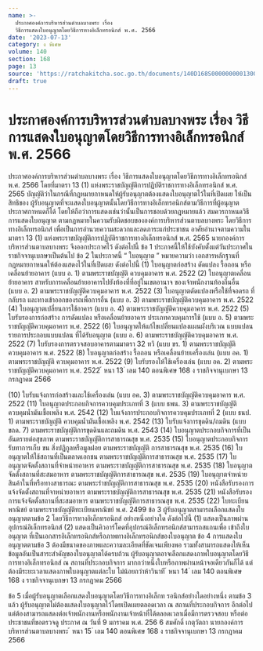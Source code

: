 ```yaml
---
name: >-
  ประกาศองค์การบริหารส่วนตำบลบางพระ เรื่อง
  วิธีการแสดงใบอนุญาตโดยวิธีการทางอิเล็กทรอนิกส์ พ.ศ. 2566
date: '2023-07-13'
category: ง พิเศษ
volume: 140
section: 168
page: 13
source: 'https://ratchakitcha.soc.go.th/documents/140D168S0000000001300.pdf'
draft: true
---
```


# ประกาศองค์การบริหารส่วนตำบลบางพระ เรื่อง วิธีการแสดงใบอนุญาตโดยวิธีการทางอิเล็กทรอนิกส์ พ.ศ. 2566

ประกาศองค์การบริหารส่วนตำบลบางพระ เรื่อง วิธีการแสดงใบอนุญาตโดยวิธีการทางอิเล็กทรอนิกส์ พ.ศ. 2566 โดยที่มาตรา 13 (1) แห่งพระราชบัญญัติการปฏิบัติราชการทางอิเล็กทรอนิกส์ พ.ศ. 2565 บัญญัติว่าในกรณีที่กฎหมายกาหนดให้ผู้รับอนุญาตต้องแสดงใบอนุญาตไว้ในที่เปิดเผย ให้เป็นสิทธิของ ผู้รับอนุญาตที่จะแสดงใบอนุญาตนั้นโดยวิธีการทางอิเล็กทรอนิกส์ตามวิธีการที่ผู้อนุญาตประกาศกาหนดก็ได้ โดยให้ถือว่าการแสดงเช่นว่านั้นเป็นการชอบด้วยกฎหมายแล้ว สมควรกาหนดวิธีการแสดงใบอนุญาต ตามกฎหมายในความรับผิดชอบขององค์การบริหารส่วนตาบลบางพระ โดยวิธีการทางอิเล็กทรอนิกส์ เพื่อเป็นการอำนวยความสะดวกและลดภาระแก่ประชาชน อาศัยอำนาจตามความในมาตรา 13 (1) แห่งพระราชบัญญัติการปฏิบัติราชการทางอิเล็กทรอนิกส์ พ.ศ. 2565 นายกองค์การบริหารส่วนตาบลบางพระ จึงออกประกาศไว้ ดังต่อไปนี้ ข้อ 1 ประกาศนี้ให้ใช้บังคับตั้งแต่วันประกาศในราชกิจจานุเบกษาเป็นต้นไป ข้อ 2 ในประกาศนี้ “ ใบอนุญาต ” หมายความว่า เอกสารหลักฐานที่กฎหมายกาหนดให้ต้องแสดงไว้ในที่เปิดเผย ดังต่อไปนี้ (1) ใบอนุญาตก่อสร้าง ดัดแปลง รื้อถอน หรือเคลื่อนย้ายอาคาร (แบบ อ. 1) ตามพระราชบัญญัติ ควบคุมอาคาร พ.ศ. 2522 (2) ใบอนุญาตเคลื่อนย้ายอาคาร สาหรับการเคลื่อนย้ายอาคารไปยังท้องที่ที่อยู่ในเขตอานาจ ของเจ้าพนักงานท้องถิ่นอื่น (แบบ อ. 2) ตามพระราชบัญญัติควบคุมอาคาร พ.ศ. 2522 (3) ใบอนุญาตดัดแปลงหรือใช้ที่จอดรถ ที่กลับรถ และทางเข้าออกของรถเพื่อการอื่น (แบบ อ. 3) ตามพระราชบัญญัติควบคุมอาคาร พ.ศ. 2522 (4) ใบอนุญาตเปลี่ยนการใช้อาคาร (แบบ อ. 4) ตามพระราชบัญญัติควบคุมอาคาร พ.ศ. 2522 (5) ใบรับรองการก่อสร้าง การดัดแปลง หรือเคลื่อนย้ายอาคาร ประเภทควบคุมการใช้ (แบบ อ. 5) ตามพระราชบัญญัติควบคุมอาคาร พ.ศ. 2522 (6) ใบอนุญาตให้แก้ไขเปลี่ยนแปลงแผนผังบริเวณ แบบแปลน รายการประกอบแบบแปลน ที่ได้รับอนุญาต (แบบ อ. 6) ตามพระราชบัญญัติควบคุมอาคาร พ.ศ. 2522 (7) ใบรับรองการตรวจสอบอาคารตามมาตรา 32 ทวิ (แบบ ขร. 1) ตามพระราชบัญญัติ ควบคุมอาคาร พ.ศ. 2522 (8) ใบอนุญาตก่อสร้าง รื้อถอน หรือเคลื่อนย้ายเครื่องเล่น (แบบ อค. 1) ตามพระราชบัญญัติ ควบคุมอาคาร พ.ศ. 2522 (9) ใบรับรองให้ใช้เครื่องเล่น (แบบ อค. 2) ตามพระราชบัญญัติควบคุมอาคาร พ.ศ. 2522 ้ หนา 13 ่ เลม 140 ตอนพิเศษ 168 ง ราชกิจจานุเบกษา 13 กรกฎาคม 2566

(10) ใบรับแจ้งการก่อสร้างและใช้เครื่องเล่น (แบบ อค. 3) ตามพระราชบัญญัติควบคุมอาคาร พ.ศ. 2522 (11) ใบอนุญาตประกอบกิจการควบคุมประเภทที่ 3 (แบบ ธพน. 3) ตามพระราชบัญญัติ ควบคุมน้ำมันเชื้อเพลิง พ.ศ. 2542 (12) ใบแจ้งการประกอบกิจการควบคุมประเภทที่ 2 (แบบ ธนป. 1) ตามพระราชบัญญัติ ควบคุมน้ำมันเชื้อเพลิง พ.ศ. 2542 (13) ใบรับแจ้งการขุดดิน/ถมดิน (แบบ ขถด. 7) ตามพระราชบัญญัติการขุดดินและถมดิน พ.ศ. 2543 (14) ใบอนุญาตประกอบกิจการที่เป็นอันตรายต่อสุขภาพ ตามพระราชบัญญัติการสาธารณสุข พ.ศ. 2535 (15) ใบอนุญาตประกอบกิจการรับทาการเก็บ ขน สิ่งปฏิกูลหรือมูลฝอย ตามพระราชบัญญัติ การสาธารณสุข พ.ศ. 2535 (16) ใบอนุญาตให้ใช้สถานที่เป็นตลาดเอกชน ตามพระราชบัญญัติการสาธารณสุข พ.ศ. 2535 (17) ใบอนุญาตจัดตั้งสถานที่จำหน่ายอาหาร ตามพระราชบัญญัติการสาธารณสุข พ.ศ. 2535 (18) ใบอนุญาตจัดตั้งสถานที่สะสมอาหาร ตามพระราชบัญญัติการสาธารณสุข พ.ศ. 2535 (19) ใบอนุญาตจำหน่ายสินค้าในที่หรือทางสาธารณะ ตามพระรำชบัญญัติการสาธารณสุข พ.ศ. 2535 (20) หนังสือรับรองการแจ้งจัดตั้งสถานที่จาหน่ายอาหาร ตามพระราชบัญญัติการสาธารณสุข พ.ศ. 2535 (21) หนังสือรับรองการแจ้งจัดตั้งสถานที่สะสมอาหาร ตามพระราชบัญญัติการสาธารณสุข พ.ศ. 2535 (22) ใบทะเบียนพาณิชย์ ตามพระราชบัญญัติทะเบียนพาณิชย์ พ.ศ. 2499 ข้อ 3 ผู้รับอนุญาตสามารถเลือกแสดงใบอนุญาตตามข้อ 2 โดยวิธีการทางอิเล็กทรอนิกส์ อย่างหนึ่งอย่างใด ดังต่อไปนี้ (1) แสดงเป็นภาพผ่านอุปกรณ์อิเล็กทรอนิกส์ (2) แสดงเป็นคิวอาร์โคดที่อุปกรณ์อิเล็กทรอนิกส์สามารถสแกนเพื่อ เข้าถึงใบอนุญาต ที่เป็นเอกสารอิเล็กทรอนิกส์หรือภาพทางอิเล็กทรอนิกส์ของใบอนุญาต ข้อ 4 การแสดงใบอนุญาตตามข้อ 3 ต้องมีขนาดของภาพและความละเอียดที่ชัดเจนเพียงพอ รวมทั้งสามารถแสดงให้เห็นข้อมูลอันเป็นสาระสำคัญของใบอนุญาตได้ครบถ้วน ผู้รับอนุญาตอาจเลือกแสดงภาพใบอนุญาตโดยวิธีการทางอิเล็กทรอนิกส์ ณ สถานที่ประกอบกิจการ มากกว่าหนึ่งใบหรือภาพผ่านหน้าจอเดียวกันก็ได้ แต่ต้องมีระยะเวลาแสดงภาพใบอนุญาตแต่ละใบ ไม่น้อยกว่าห้าวินาที ้ หนา 14 ่ เลม 140 ตอนพิเศษ 168 ง ราชกิจจานุเบกษา 13 กรกฎาคม 2566

ข้อ 5 เมื่อผู้รับอนุญาตเลือกแสดงใบอนุญาตโดยวิธีการทางอิเล็กท รอนิกส์อย่างใดอย่างหนึ่ง ตามข้อ 3 แล้ว ผู้รับอนุญาตไม่ต้องแสดงใบอนุญาตไว้โดยเปิดเผยตลอดเวลา ณ สถานที่ประกอบกิจการ อีกต่อไป แต่ต้องสามารถแสดงต่อเจ้าพนักงานหรือพนักงานเจ้าหน้าที่ได้ตลอดเวลาเมื่อมีการตรวจสอบ หรือต่อประชาชนที่ขอตรวจดู ประกาศ ณ วันที่ 9 มกราคม พ.ศ. 256 6 สมศักดิ์ เกตุวัตถา นายกองค์การบริหารส่วนตาบลบางพระ ้ หนา 15 ่ เลม 140 ตอนพิเศษ 168 ง ราชกิจจานุเบกษา 13 กรกฎาคม 2566

